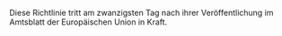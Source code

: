 Diese Richtlinie tritt am zwanzigsten Tag nach ihrer Veröffentlichung im Amtsblatt der Europäischen Union in Kraft.
